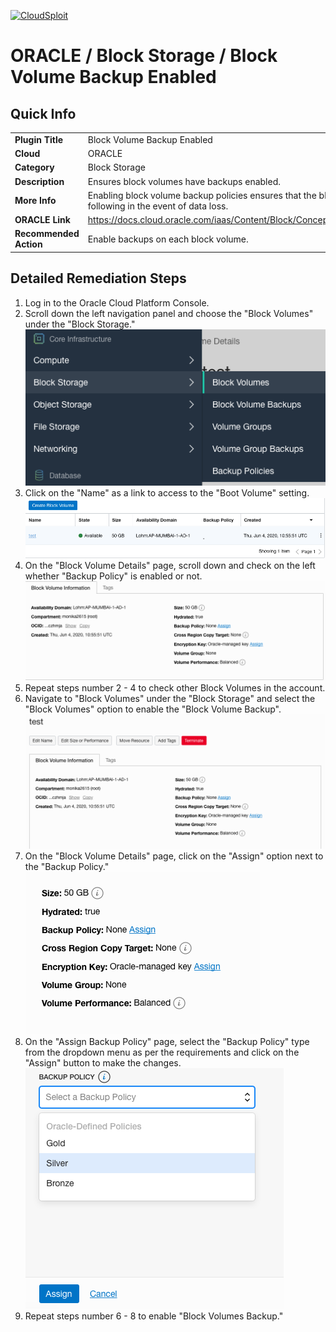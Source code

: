 [![CloudSploit](https://cloudsploit.com/img/logo-new-big-text-100.png "CloudSploit")](https://cloudsploit.com)

# ORACLE / Block Storage / Block Volume Backup Enabled

## Quick Info

| | |
|-|-|
| **Plugin Title** | Block Volume Backup Enabled |
| **Cloud** | ORACLE |
| **Category** | Block Storage |
| **Description** | Ensures block volumes have backups enabled. |
| **More Info** | Enabling block volume backup policies ensures that the block volume can be restored following in the event of data loss. |
| **ORACLE Link** | https://docs.cloud.oracle.com/iaas/Content/Block/Concepts/blockvolumebackups.htm |
| **Recommended Action** | Enable backups on each block volume. |

## Detailed Remediation Steps
1. Log in to the Oracle Cloud Platform Console.
2. Scroll down the left navigation panel and choose the "Block Volumes" under the "Block Storage." </br> <img src="/resources/oracle/blockstorage/block-volume-backup-enabled/step2.png"/>
3. Click on the "Name" as a link to access to the "Boot Volume" setting.</br> <img src="/resources/oracle/blockstorage/block-volume-backup-enabled/step3.png"/>
4. On the "Block Volume Details" page, scroll down and check on the left whether "Backup Policy" is enabled or not.</br> <img src="/resources/oracle/blockstorage/block-volume-backup-enabled/step4.png"/>
5. Repeat steps number 2 - 4 to check other Block Volumes in the account.</br>
6. Navigate to "Block Volumes" under the "Block Storage" and select the "Block Volumes" option to enable the "Block Volume Backup".</br> <img src="/resources/oracle/blockstorage/block-volume-backup-enabled/step6.png"/>
7. On the "Block Volume Details" page, click on the "Assign" option next to the "Backup Policy."</br><img src="/resources/oracle/blockstorage/block-volume-backup-enabled/step7.png"/>
8. On the "Assign Backup Policy" page, select the "Backup Policy" type from the dropdown menu as per the requirements and click on the "Assign" button to make the changes.</br> <img src="/resources/oracle/blockstorage/block-volume-backup-enabled/step8.png"/>
9. Repeat steps number 6 - 8 to enable "Block Volumes Backup."</br>


